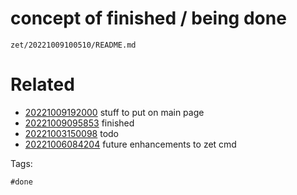 # concept of finished / being done

` zet/20221009100510/README.md `

# Related

- [20221009192000](/zet/20221009192000/README.md) stuff to put on main page
- [20221009095853](/zet/20221009095853/README.md) finished
- [20221003150098](/zet/20221003150098/README.md) todo
- [20221006084204](/zet/20221006084204/README.md) future enhancements to zet cmd

Tags:

    #done
